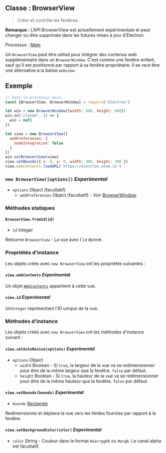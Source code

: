 ## Classe : BrowserView

> Créer et contrôle les fenêtres.

**Remarque :** L’API BrowserView est actuellement expérimentale et peut changer ou être supprimée dans les futures mises à jour d'Electron.

Processus : [Main](../glossary.md#main-process)

Un `BrowserView` peut être utilisé pour intégrer des contenus web supplémentaire dans un `BrowserWindow`. C'est comme une fenêtre enfant, sauf qu'il est positionné par rapport à sa fenêtre propriétaire. Il se veut être une alternative à la balise `webview`.

## Exemple

```javascript
// Dans le processus main.
const {BrowserView, BrowserWindow} = require('electron')

let win = new BrowserWindow({width: 800, height: 600})
win.on('closed', () => {
  win = null
})

let view = new BrowserView({
  webPreferences: {
    nodeIntegration: false
  }
})
win.setBrowserView(view)
view.setBounds({ x: 0, y: 0, width: 300, height: 300 })
view.webContents.loadURL('https://electron.atom.io')
```

### `new BrowserView([options])` *Experimental*

* `options` Object (facultatif) 
  * `webPreferences` Object (facultatif) - Voir [BrowserWindow](browser-window.md).

### Méthodes statiques

#### `BrowserView.fromId(id)`

* `id` Integer

Retourne `BrowserView` - La vue avec l'`id` donné.

### Propriétés d'instance

Les objets créés avec `new BrowserView` ont les propriétés suivantes :

#### `view.webContents` *Experimental*

Un objet [`WebContents`](web-contents.md) appartient à cette vue.

#### `view.id` *Experimental*

Un`Integer` représentant l’ID unique de la vue.

### Méthodes d’instance

Les objets créés avec `new BrowserView` ont les méthodes d’instance suivant :

#### `view.setAutoResize(options)` *Experimental*

* `options` Object 
  * `width` Boolean - Si `true`, la largeur de la vue va se redimensionner pour être de la même largeur que la fenêtre. `false` par défaut.
  * `height` Boolean - Si `true`, la hauteur de la vue va se redimensionner pour être de la même hauteur que la fenêtre. `false` par défaut.

#### `view.setBounds(bounds)` *Experimental*

* `bounds` [Rectangle](structures/rectangle.md)

Redimensionne et déplace la vue vers les limites fournies par rapport à la fenêtre.

#### `view.setBackgroundColor(color)` *Experimental*

* `color` String - Couleur dans le format `#aarrggbb` ou `#argb`. Le canal alpha est facultatif.